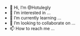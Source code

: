 
- 👋 Hi, I’m @Hotulegly
- 👀 I’m interested in ...
- 🌱 I’m currently learning ...
- 💞️ I’m looking to collaborate on ...
- 📫 How to reach me ...

<!---
Hotulegly/Hotulegly is a ✨ special ✨ repository because its `README.md` (this file) appears on your GitHub profile.
You can click the Preview link to take a look at your changes.
--->
